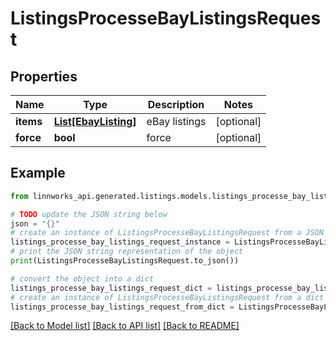 # ListingsProcesseBayListingsRequest


## Properties

Name | Type | Description | Notes
------------ | ------------- | ------------- | -------------
**items** | [**List[EbayListing]**](EbayListing.md) | eBay listings | [optional] 
**force** | **bool** | force | [optional] 

## Example

```python
from linnworks_api.generated.listings.models.listings_processe_bay_listings_request import ListingsProcesseBayListingsRequest

# TODO update the JSON string below
json = "{}"
# create an instance of ListingsProcesseBayListingsRequest from a JSON string
listings_processe_bay_listings_request_instance = ListingsProcesseBayListingsRequest.from_json(json)
# print the JSON string representation of the object
print(ListingsProcesseBayListingsRequest.to_json())

# convert the object into a dict
listings_processe_bay_listings_request_dict = listings_processe_bay_listings_request_instance.to_dict()
# create an instance of ListingsProcesseBayListingsRequest from a dict
listings_processe_bay_listings_request_from_dict = ListingsProcesseBayListingsRequest.from_dict(listings_processe_bay_listings_request_dict)
```
[[Back to Model list]](../README.md#documentation-for-models) [[Back to API list]](../README.md#documentation-for-api-endpoints) [[Back to README]](../README.md)



